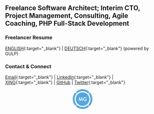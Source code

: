 ## Freelance Software Architect; Interim CTO, Project Management, Consulting, Agile Coaching, PHP Full-Stack Development

### Freelancer Resume

[ENGLISH](https://www.gulp.de/gulp2/g/spezialisten/resume/MarekGrudzinski){:target="_blank"} \| [DEUTSCH](https://www.gulp.de/gulp2/g/spezialisten/profil/MarekGrudzinski){:target="_blank"} (powered by GULP)

### Contact & Connect

[Email](mailto:mail@marek-grudzinski.de){:target="_blank"} \| [LinkedIn](https://www.linkedin.com/in/marek-grudzinski){:target="_blank"} \| [XING](https://www.xing.com/profile/Marek_Grudzinski2){:target="_blank"} \| [GitHub](https://github.com/grudda) \| [Twitter](https://twitter.com/originalgrudda){:target="_blank"}

<div style="text-align: center;width: 100%"><img src="assets/img/logo_trans_64x64.png" alt="© Marek Grudzinski"/></div>
